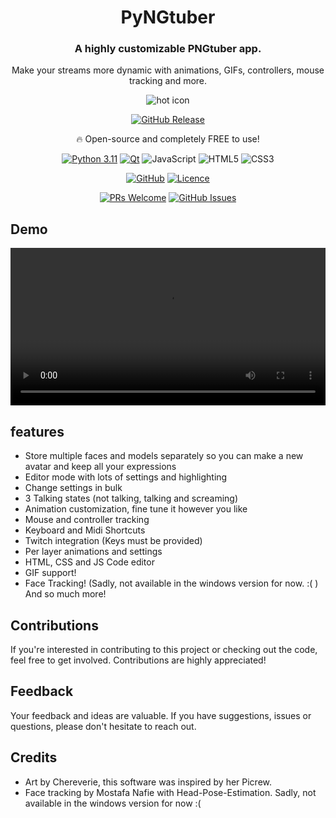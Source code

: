 <div id="demo" align="center">

# PyNGtuber

### A highly customizable PNGtuber app.

Make your streams more dynamic with animations, GIFs, controllers, mouse tracking and more.

<div id="hot_icon">
  
![hot icon](https://raw.githubusercontent.com/Gemmstone/PyNGtuber/master/icon.ico)
</div>


[![GitHub Release](https://img.shields.io/github/v/release/Gemmstone/PyNGtuber?style=for-the-badge&logo=download&label=Download)](https://github.com/Gemmstone/PyNGtuber/releases/latest)

🔥 Open-source and completely FREE to use!

[![Python 3.11](https://img.shields.io/badge/python-3670A0?style=flat&logo=python&logoColor=ffdd54&label=3.11)](https://www.python.org/downloads/release/python-3110/)
[![Qt](https://img.shields.io/badge/Qt-%23217346.svg?style=flat&logo=Qt&logoColor=white&label=6)](https://doc.qt.io/qtforpython-6/)
![JavaScript](https://img.shields.io/badge/javascript-%23323330.svg?style=flat&logo=javascript&logoColor=%23F7DF1E)
![HTML5](https://img.shields.io/badge/html5-%23E34F26.svg?style=flat&logo=html5&logoColor=white)
![CSS3](https://img.shields.io/badge/css3-%231572B6.svg?style=flat&logo=css3&logoColor=white)

[![GitHub](https://img.shields.io/badge/GitHub-Source%20Code-grey?style=flat&logo=GitHub&logoColor=white&labelColor=grey)](https://github.com/Gemmstone/PyNGtuber)
[![Licence](https://img.shields.io/github/license/Gemmstone/PyNGtuber?style=flat)](./LICENSE)

[![PRs Welcome](https://img.shields.io/github/issues-pr/Gemmstone/PyNGtuber)](https://makeapullrequest.com)
[![GitHub Issues](https://img.shields.io/github/issues/Gemmstone/PyNGtuber)](https://github.com/Gemmstone/PyNGtuber/issues)
</div>

## Demo

<div align="center"><video width="100%" height="auto" src="https://github.com/Gemmstone/PyNGtuber/assets/31828821/079787d9-89ff-4837-9928-531bbecd9d59" controls="controls"></video></div>

## features
-   Store multiple faces and models separately so you can make a new avatar and keep all your expressions
-   Editor mode with lots of settings and highlighting
-   Change settings in bulk
-   3 Talking states (not talking, talking and screaming)
-   Animation customization, fine tune it however you like
-   Mouse and controller tracking
-   Keyboard and Midi Shortcuts
-   Twitch integration (Keys must be provided)
-   Per layer animations and settings
-   HTML, CSS and JS Code editor 
-   GIF support!
-   Face Tracking! (Sadly, not available in the windows version for now. :(​ )
And so much more!
  
## Contributions
If you're interested in contributing to this project or checking out the code, feel free to get involved. Contributions are highly appreciated!

## Feedback
Your feedback and ideas are valuable. If you have suggestions, issues or questions, please don't hesitate to reach out.

## Credits
-   Art by Chereverie​, this software was inspired by her Picrew​.
-   Face tracking by Mostafa Nafie with Head-Pose-Estimation. Sadly, not available in the windows version for now :(

